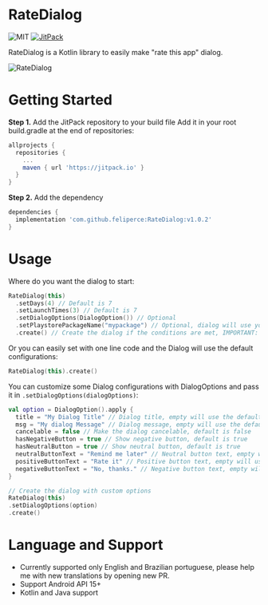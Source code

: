 # RateDialog

![MIT](https://img.shields.io/github/license/feliperce/RateDialog.svg)
[![JitPack](https://jitpack.io/v/feliperce/RateDialog.svg)](https://jitpack.io/#feliperce/RateDialog)

RateDialog is a Kotlin library to easily make "rate this app" dialog.

![RateDialog](https://i.imgur.com/bVgI3W9.png)

# Getting Started
**Step 1.** Add the JitPack repository to your build file
Add it in your root build.gradle at the end of repositories:
```groovy
allprojects {
  repositories {
    ...
    maven { url 'https://jitpack.io' }
  }
}
```

**Step 2.** Add the dependency
```groovy
dependencies {
  implementation 'com.github.feliperce:RateDialog:v1.0.2'
}
```

# Usage

Where do you want the dialog to start:

```kotlin
RateDialog(this)
  .setDays(4) // Default is 7
  .setLaunchTimes(3) // Default is 7
  .setDialogOptions(DialogOption()) // Optional
  .setPlaystorePackageName("mypackage") // Optional, dialog will use your app package name if you no set
  .create() // Create the dialog if the conditions are met, IMPORTANT: Always set the create() method last
```
Or you can easily set with one line code and the Dialog will use the default configurations:

```kotlin
RateDialog(this).create()
```

You can customize some Dialog configurations with DialogOptions and pass it in ```.setDialogOptions(dialogOptions)```:

```kotlin
val option = DialogOption().apply { 
  title = "My Dialog Title" // Dialog title, empty will use the default
  msg = "My dialog Message" // Dialog message, empty will use the default
  cancelable = false // Make the dialog cancelable, default is false
  hasNegativeButton = true // Show negative button, default is true
  hasNeutralButton = true // Show neutral button, default is true
  neutralButtonText = "Remind me later" // Neutral button text, empty will use the default
  positiveButtonText = "Rate it" // Positive button text, empty will use the default
  negativeButtonText = "No, thanks." // Negative button text, empty will use the default
}

// Create the dialog with custom options
RateDialog(this)
.setDialogOptions(option)
.create()
```

# Language and Support

* Currently supported only English and Brazilian portuguese, please help me with new translations by opening new PR.
* Support Android API 15+
* Kotlin and Java support
